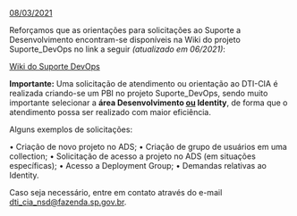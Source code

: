 <u>08/03/2021</u>


Reforçamos que as orientações para solicitações ao Suporte a Desenvolvimento encontram-se disponíveis na Wiki do projeto Suporte_DevOps no link a seguir _(atualizado em 06/2021)_:

 
[Wiki do Suporte DevOps](https://ads.intra.fazenda.sp.gov.br/tfs/ADMIN/Suporte_DevOps/_wiki/wikis/Suporte_DevOps.wiki/123/Suporte-DevOps)
 
**Importante:** Uma solicitação de atendimento ou orientação ao DTI-CIA é realizada criando-se um PBI no projeto Suporte_DevOps, sendo muito importante selecionar a **área Desenvolvimento <u>ou</u> Identity**, de forma que o atendimento possa ser realizado com maior eficiência.

Alguns exemplos de solicitações:
 
•	Criação de novo projeto no ADS;
•	Criação de grupo de usuários em uma collection;
•	Solicitação de acesso a projeto no ADS (em situações específicas);
•	Acesso a Deployment Group;
•	Demandas relativas ao Identity. 

Caso seja necessário, entre em contato através do e-mail <u>dti_cia_nsd@fazenda.sp.gov.br</u>. 
